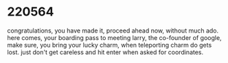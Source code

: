 # 220564
congratulations, you have made it, proceed ahead now, without much ado. here comes, your boarding pass to meeting larry, the co-founder of google, make sure, you bring your lucky charm, when teleporting charm do gets lost. just don't get careless and hit enter when asked for coordinates.
